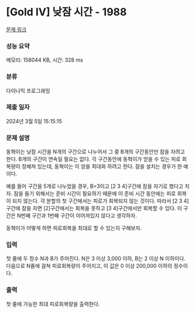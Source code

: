 # [Gold IV] 낮잠 시간 - 1988 

[문제 링크](https://www.acmicpc.net/problem/1988) 

### 성능 요약

메모리: 158044 KB, 시간: 328 ms

### 분류

다이나믹 프로그래밍

### 제출 일자

2024년 3월 5일 15:15:15

### 문제 설명

<p>동혁이는 낮잠 시간을 N개의 구간으로 나누어서 그 중 B개의 구간동안만 잠을 자려고 한다. B개의 구간이 연속일 필요는 없다. 각 구간동안에 동혁이가 얻을 수 있는 피로 회복량이 정해져 있는데, 동혁이는 이 양을 최대화 하려고 한다. 잠을 설치는 경우가 한 예이다.</p>

<p>예를 들어 구간을 5개로 나누었을 경우, B=3이고 [2 3 4]구간에 잠을 자기로 했다고 치자. 잠을 들기 위해서는 준비 시간이 필요하기 때문에 이 준비 시간 동안에는 피로 회복이 되지 않는다. 각 분할의 첫 구간에서는 피로가 회복되지 않는 것이다. 따라서 [2 3 4] 구간에 잠을 자면 [2]구간에서는 회복을 못하고 [3 4]구간에서만 회복할 수 있다. 이 구간은 N번째 구간과 1번째 구간이 이어져있지 않다고 생각하자.</p>

<p>동혁이가 어떻게 하면 피로회복을 최대로 할 수 있는지 구해보자.</p>

### 입력 

 <p>첫 줄에 두 정수 N과 B가 주어진다. N은 3 이상 3,000 이하, B는 2 이상 N 이하이다. 다음으로 N줄에 걸쳐 피로회복량이 주어지고, 이 값은 0 이상 200,000 이하의 정수이다.</p>

### 출력 

 <p> 첫 줄에 가능한 최대 피로회복량을 출력한다.</p>

